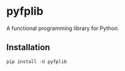# pyfplib

A functional programming library for Python.


## Installation

```shell
pip install -U pyfplib
```
